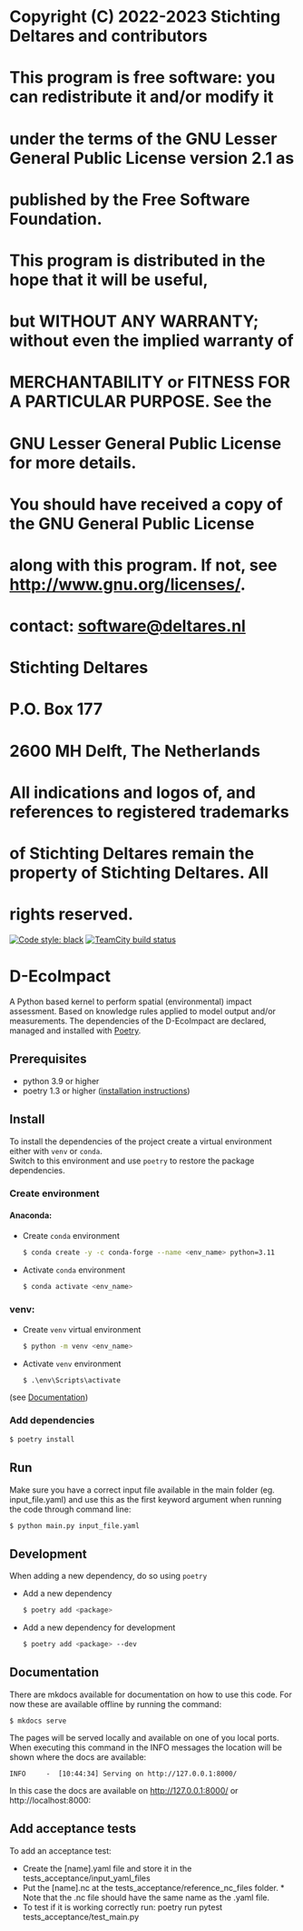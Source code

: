 #  Copyright (C) 2022-2023 Stichting Deltares and contributors
#  
#  This program is free software: you can redistribute it and/or modify it
#  under the terms of the GNU Lesser General Public License version 2.1 as
#  published by the Free Software Foundation.
#  
#  This program is distributed in the hope that it will be useful,
#  but WITHOUT ANY WARRANTY; without even the implied warranty of
#  MERCHANTABILITY or FITNESS FOR A PARTICULAR PURPOSE. See the
#  GNU Lesser General Public License for more details.
#  
#  You should have received a copy of the GNU General Public License
#  along with this program. If not, see <http://www.gnu.org/licenses/>.
#  
#  contact: software@deltares.nl
#  Stichting Deltares
#  P.O. Box 177
#  2600 MH Delft, The Netherlands
#  
#  All indications and logos of, and references to registered trademarks
#  of Stichting Deltares remain the property of Stichting Deltares. All
#  rights reserved.

[![Code style: black](https://img.shields.io/badge/code%20style-black-000000.svg)](https://github.com/psf/black)
[![TeamCity build status](https://dpcbuild.deltares.nl/app/rest/builds/buildType:id:DEcoImpact_UnitTests/statusIcon.svg)](https://dpcbuild.deltares.nl/viewType.html?buildTypeId=DEcoImpact_UnitTests)

# D-EcoImpact

A Python based kernel to perform spatial (environmental) impact assessment. Based on knowledge rules applied to model output and/or measurements.
The dependencies of the D-EcoImpact are declared, managed and installed with [Poetry](https://python-poetry.org/).

## Prerequisites

- python 3.9 or higher
- poetry 1.3 or higher ([installation instructions](https://python-poetry.org/docs/#installation))

## Install

To install the dependencies of the project create a virtual environment either with `venv` or `conda`.\
Switch to this environment and use `poetry` to restore the package dependencies.

### Create environment

#### Anaconda:

- Create `conda` environment
  ```sh
  $ conda create -y -c conda-forge --name <env_name> python=3.11
  ```
- Activate `conda` environment
  ```sh
  $ conda activate <env_name>
  ```

### venv:

- Create `venv` virtual environment

  ```sh
  $ python -m venv <env_name>
  ```

- Activate `venv` environment
  ```
  $ .\env\Scripts\activate
  ```

(see
[Documentation](https://packaging.python.org/en/latest/guides/installing-using-pip-and-virtual-environments/#creating-a-virtual-environment))

### Add dependencies

```sh
$ poetry install
```

## Run

Make sure you have a correct input file available in the main folder (eg. input_file.yaml) and use this as the first keyword argument when running the code through command line:

```sh
$ python main.py input_file.yaml
```

## Development

When adding a new dependency, do so using `poetry`

- Add a new dependency

  ```sh
  $ poetry add <package>
  ```

- Add a new dependency for development
  ```sh
  $ poetry add <package> --dev
  ```

## Documentation

There are mkdocs available for documentation on how to use this code.
For now these are available offline by running the command:

```
$ mkdocs serve
```

The pages will be served locally and available on one of you local ports. When executing this command in the INFO messages the location will be shown where the docs are available:

```
INFO     -  [10:44:34] Serving on http://127.0.0.1:8000/
```

In this case the docs are available on http://127.0.0.1:8000/ or http://localhost:8000:

## Add acceptance tests

To add an acceptance test:

- Create the [name].yaml file and store it in the tests_acceptance/input_yaml_files
- Put the [name].nc at the tests_acceptance/reference_nc_files folder. \* Note that the .nc file should have the same name as the .yaml file.
- To test if it is working correctly run: poetry run pytest tests_acceptance/test_main.py
